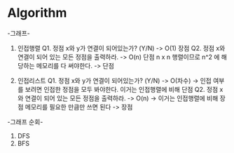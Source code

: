 # Algorithm

-그래프-

1. 인접행렬
Q1. 정점 x와 y가 연결이 되어있는가? (Y/N)  ->  O(1) 장점
Q2. 정점 x와 연결이 되어 있는 모든 정점을 출력하라.  ->  O(n) 단점
n x n 행렬이므로 n^2 에 해당하는 메모리를 다 써야한다.  -> 단점

2. 인접리스트
Q1. 정점 x와 y가 연결이 되어있는가? (Y/N)  ->  O(차수)  ->  인접 여부를 보려면 인접한 정점을 모두 봐야한다. 이거는 인접행렬에 비해 단점
Q2. 정점 x와 연결이 되어 있는 모든 정점을 출력하라.  ->  O(n)  ->  이거는 인접행렬에 비해 장점
메모리를 필요한 만큼만 쓰면 된다  ->  장점

-그래프 순회-
1. DFS
2. BFS
